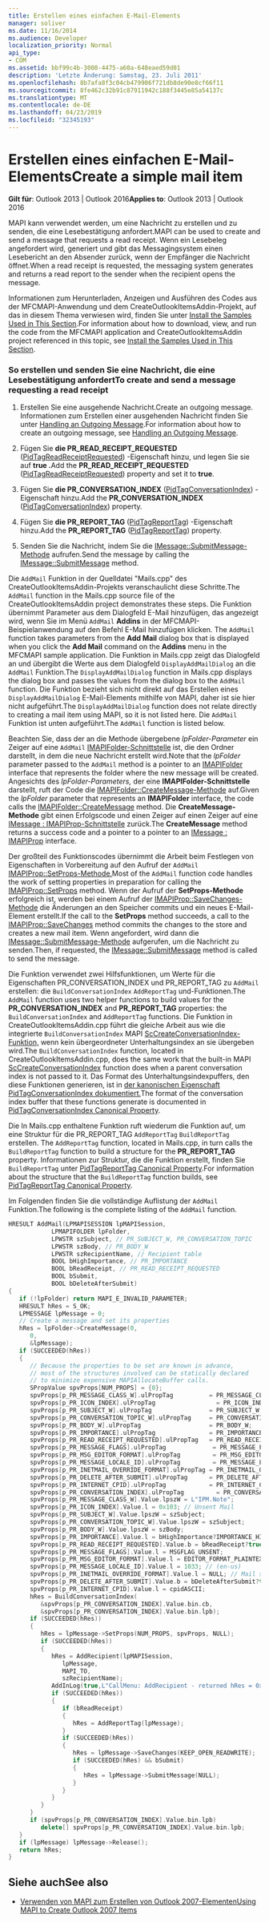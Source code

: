```yaml
---
title: Erstellen eines einfachen E-Mail-Elements
manager: soliver
ms.date: 11/16/2014
ms.audience: Developer
localization_priority: Normal
api_type:
- COM
ms.assetid: bbf99c4b-3008-4475-a60a-648eaed59d01
description: 'Letzte Änderung: Samstag, 23. Juli 2011'
ms.openlocfilehash: 8b7afa8f3c04cb479906f721db8de90e8cf66f11
ms.sourcegitcommit: 8fe462c32b91c87911942c188f3445e85a54137c
ms.translationtype: MT
ms.contentlocale: de-DE
ms.lasthandoff: 04/23/2019
ms.locfileid: "32345193"
---
```

# <a name="create-a-simple-mail-item"></a><span data-ttu-id="12f85-103">Erstellen eines einfachen E-Mail-Elements</span><span class="sxs-lookup"><span data-stu-id="12f85-103">Create a simple mail item</span></span>
  
<span data-ttu-id="12f85-104">**Gilt für**: Outlook 2013 | Outlook 2016</span><span class="sxs-lookup"><span data-stu-id="12f85-104">**Applies to**: Outlook 2013 | Outlook 2016</span></span> 
  
<span data-ttu-id="12f85-105">MAPI kann verwendet werden, um eine Nachricht zu erstellen und zu senden, die eine Lesebestätigung anfordert.</span><span class="sxs-lookup"><span data-stu-id="12f85-105">MAPI can be used to create and send a message that requests a read receipt.</span></span> <span data-ttu-id="12f85-106">Wenn ein Lesebeleg angefordert wird, generiert und gibt das Messagingsystem einen Lesebericht an den Absender zurück, wenn der Empfänger die Nachricht öffnet.</span><span class="sxs-lookup"><span data-stu-id="12f85-106">When a read receipt is requested, the messaging system generates and returns a read report to the sender when the recipient opens the message.</span></span>
  
<span data-ttu-id="12f85-107">Informationen zum Herunterladen, Anzeigen und Ausführen des Codes aus der MFCMAPI-Anwendung und dem CreateOutlookItemsAddin-Projekt, auf das in diesem Thema verwiesen wird, finden Sie unter [Install the Samples Used in This Section](how-to-install-the-samples-used-in-this-section.md).</span><span class="sxs-lookup"><span data-stu-id="12f85-107">For information about how to download, view, and run the code from the MFCMAPI application and CreateOutlookItemsAddin project referenced in this topic, see [Install the Samples Used in This Section](how-to-install-the-samples-used-in-this-section.md).</span></span>


### <a name="to-create-and-send-a-message-requesting-a-read-receipt"></a><span data-ttu-id="12f85-108">So erstellen und senden Sie eine Nachricht, die eine Lesebestätigung anfordert</span><span class="sxs-lookup"><span data-stu-id="12f85-108">To create and send a message requesting a read receipt</span></span>

1. <span data-ttu-id="12f85-109">Erstellen Sie eine ausgehende Nachricht.</span><span class="sxs-lookup"><span data-stu-id="12f85-109">Create an outgoing message.</span></span> <span data-ttu-id="12f85-110">Informationen zum Erstellen einer ausgehenden Nachricht finden Sie unter [Handling an Outgoing Message](handling-an-outgoing-message.md).</span><span class="sxs-lookup"><span data-stu-id="12f85-110">For information about how to create an outgoing message, see [Handling an Outgoing Message](handling-an-outgoing-message.md).</span></span>
    
2. <span data-ttu-id="12f85-111">Fügen Sie **die PR_READ_RECEIPT_REQUESTED** ([PidTagReadReceiptRequested](pidtagreadreceiptrequested-canonical-property.md)) -Eigenschaft hinzu, und legen Sie sie auf **true .**</span><span class="sxs-lookup"><span data-stu-id="12f85-111">Add the **PR_READ_RECEIPT_REQUESTED** ([PidTagReadReceiptRequested](pidtagreadreceiptrequested-canonical-property.md)) property and set it to **true**.</span></span>
    
3. <span data-ttu-id="12f85-112">Fügen Sie **die PR_CONVERSATION_INDEX** ([PidTagConversationIndex](pidtagconversationindex-canonical-property.md)) -Eigenschaft hinzu.</span><span class="sxs-lookup"><span data-stu-id="12f85-112">Add the **PR_CONVERSATION_INDEX** ([PidTagConversationIndex](pidtagconversationindex-canonical-property.md)) property.</span></span>
    
4. <span data-ttu-id="12f85-113">Fügen Sie **die PR_REPORT_TAG** ([PidTagReportTag](pidtagreporttag-canonical-property.md)) -Eigenschaft hinzu.</span><span class="sxs-lookup"><span data-stu-id="12f85-113">Add the **PR_REPORT_TAG** ([PidTagReportTag](pidtagreporttag-canonical-property.md)) property.</span></span>
    
5. <span data-ttu-id="12f85-114">Senden Sie die Nachricht, indem Sie die [IMessage::SubmitMessage-Methode](imessage-submitmessage.md) aufrufen.</span><span class="sxs-lookup"><span data-stu-id="12f85-114">Send the message by calling the [IMessage::SubmitMessage](imessage-submitmessage.md) method.</span></span> 
    
<span data-ttu-id="12f85-115">Die  `AddMail` Funktion in der Quelldatei "Mails.cpp" des CreateOutlookItemsAddin-Projekts veranschaulicht diese Schritte.</span><span class="sxs-lookup"><span data-stu-id="12f85-115">The  `AddMail` function in the Mails.cpp source file of the CreateOutlookItemsAddin project demonstrates these steps.</span></span> <span data-ttu-id="12f85-116">Die Funktion übernimmt Parameter aus dem Dialogfeld E-Mail hinzufügen, das angezeigt wird, wenn Sie im Menü `AddMail` **Addins** in der  MFCMAPI-Beispielanwendung auf den Befehl E-Mail hinzufügen klicken. </span><span class="sxs-lookup"><span data-stu-id="12f85-116">The  `AddMail` function takes parameters from the **Add Mail** dialog box that is displayed when you click the **Add Mail** command on the **Addins** menu in the MFCMAPI sample application.</span></span> <span data-ttu-id="12f85-117">Die Funktion in Mails.cpp zeigt das Dialogfeld an und übergibt die Werte aus dem Dialogfeld  `DisplayAddMailDialog` an die  `AddMail` Funktion.</span><span class="sxs-lookup"><span data-stu-id="12f85-117">The  `DisplayAddMailDialog` function in Mails.cpp displays the dialog box and passes the values from the dialog box to the  `AddMail` function.</span></span> <span data-ttu-id="12f85-118">Die Funktion bezieht sich nicht direkt auf das Erstellen eines  `DisplayAddMailDialog` E-Mail-Elements mithilfe von MAPI, daher ist sie hier nicht aufgeführt.</span><span class="sxs-lookup"><span data-stu-id="12f85-118">The  `DisplayAddMailDialog` function does not relate directly to creating a mail item using MAPI, so it is not listed here.</span></span> <span data-ttu-id="12f85-119">Die  `AddMail` Funktion ist unten aufgeführt.</span><span class="sxs-lookup"><span data-stu-id="12f85-119">The  `AddMail` function is listed below.</span></span> 
  
<span data-ttu-id="12f85-120">Beachten Sie, dass der an die Methode übergebene  _lpFolder-Parameter_ ein Zeiger auf eine  `AddMail` [IMAPIFolder-Schnittstelle](imapifolderimapicontainer.md) ist, die den Ordner darstellt, in dem die neue Nachricht erstellt wird.</span><span class="sxs-lookup"><span data-stu-id="12f85-120">Note that the  _lpFolder_ parameter passed to the  `AddMail` method is a pointer to an [IMAPIFolder](imapifolderimapicontainer.md) interface that represents the folder where the new message will be created.</span></span> <span data-ttu-id="12f85-121">Angesichts des  _lpFolder-Parameters,_ der eine **IMAPIFolder-Schnittstelle** darstellt, ruft der Code die [IMAPIFolder::CreateMessage-Methode](imapifolder-createmessage.md) auf.</span><span class="sxs-lookup"><span data-stu-id="12f85-121">Given the  _lpFolder_ parameter that represents an **IMAPIFolder** interface, the code calls the [IMAPIFolder::CreateMessage](imapifolder-createmessage.md) method.</span></span> <span data-ttu-id="12f85-122">Die **CreateMessage-Methode** gibt einen Erfolgscode und einen Zeiger auf einen Zeiger auf eine [IMessage : IMAPIProp-Schnittstelle](imessageimapiprop.md) zurück.</span><span class="sxs-lookup"><span data-stu-id="12f85-122">The **CreateMessage** method returns a success code and a pointer to a pointer to an [IMessage : IMAPIProp](imessageimapiprop.md) interface.</span></span> 

<span data-ttu-id="12f85-123">Der großteil des Funktionscodes übernimmt die Arbeit beim Festlegen von Eigenschaften in Vorbereitung auf den Aufruf der `AddMail` [IMAPIProp::SetProps-Methode.](imapiprop-setprops.md)</span><span class="sxs-lookup"><span data-stu-id="12f85-123">Most of the  `AddMail` function code handles the work of setting properties in preparation for calling the [IMAPIProp::SetProps](imapiprop-setprops.md) method.</span></span> <span data-ttu-id="12f85-124">Wenn der Aufruf der **SetProps-Methode** erfolgreich ist, werden bei einem Aufruf der [IMAPIProp::SaveChanges-Methode](imapiprop-savechanges.md) die Änderungen an den Speicher commits und ein neues E-Mail-Element erstellt.</span><span class="sxs-lookup"><span data-stu-id="12f85-124">If the call to the **SetProps** method succeeds, a call to the [IMAPIProp::SaveChanges](imapiprop-savechanges.md) method commits the changes to the store and creates a new mail item.</span></span> <span data-ttu-id="12f85-125">Wenn angefordert, wird dann die [IMessage::SubmitMessage-Methode](imessage-submitmessage.md) aufgerufen, um die Nachricht zu senden.</span><span class="sxs-lookup"><span data-stu-id="12f85-125">Then, if requested, the [IMessage::SubmitMessage](imessage-submitmessage.md) method is called to send the message.</span></span> 
  
<span data-ttu-id="12f85-126">Die Funktion verwendet zwei Hilfsfunktionen, um Werte für die Eigenschaften PR_CONVERSATION_INDEX und PR_REPORT_TAG zu `AddMail` erstellen: die   `BuildConversationIndex` `AddReportTag` und-Funktionen.</span><span class="sxs-lookup"><span data-stu-id="12f85-126">The  `AddMail` function uses two helper functions to build values for the **PR_CONVERSATION_INDEX** and **PR_REPORT_TAG** properties: the  `BuildConversationIndex` and  `AddReportTag` functions.</span></span> <span data-ttu-id="12f85-127">Die Funktion in CreateOutlookItemsAddin.cpp führt die gleiche Arbeit aus wie die integrierte  `BuildConversationIndex` MAPI [ScCreateConversationIndex-Funktion,](sccreateconversationindex.md) wenn kein übergeordneter Unterhaltungsindex an sie übergeben wird.</span><span class="sxs-lookup"><span data-stu-id="12f85-127">The  `BuildConversationIndex` function, located in CreateOutlookItemsAddin.cpp, does the same work that the built-in MAPI [ScCreateConversationIndex](sccreateconversationindex.md) function does when a parent conversation index is not passed to it.</span></span> <span data-ttu-id="12f85-128">Das Format des Unterhaltungsindexpuffers, den diese Funktionen generieren, ist in [der kanonischen Eigenschaft PidTagConversationIndex dokumentiert.](pidtagconversationindex-canonical-property.md)</span><span class="sxs-lookup"><span data-stu-id="12f85-128">The format of the conversation index buffer that these functions generate is documented in [PidTagConversationIndex Canonical Property](pidtagconversationindex-canonical-property.md).</span></span> 

<span data-ttu-id="12f85-129">Die In Mails.cpp enthaltene Funktion ruft wiederum die Funktion auf, um eine Struktur für die PR_REPORT_TAG `AddReportTag` `BuildReportTag` erstellen. </span><span class="sxs-lookup"><span data-stu-id="12f85-129">The  `AddReportTag` function, located in Mails.cpp, in turn calls the  `BuildReportTag` function to build a structure for the **PR_REPORT_TAG** property.</span></span> <span data-ttu-id="12f85-130">Informationen zur Struktur, die die Funktion erstellt, finden Sie  `BuildReportTag` unter [PidTagReportTag Canonical Property](pidtagreporttag-canonical-property.md).</span><span class="sxs-lookup"><span data-stu-id="12f85-130">For information about the structure that the  `BuildReportTag` function builds, see [PidTagReportTag Canonical Property](pidtagreporttag-canonical-property.md).</span></span>
  
<span data-ttu-id="12f85-131">Im Folgenden finden Sie die vollständige Auflistung der  `AddMail` Funktion.</span><span class="sxs-lookup"><span data-stu-id="12f85-131">The following is the complete listing of the  `AddMail` function.</span></span> 
  
```cpp
HRESULT AddMail(LPMAPISESSION lpMAPISession,
            LPMAPIFOLDER lpFolder,
            LPWSTR szSubject, // PR_SUBJECT_W, PR_CONVERSATION_TOPIC
            LPWSTR szBody, // PR_BODY_W
            LPWSTR szRecipientName, // Recipient table
            BOOL bHighImportance, // PR_IMPORTANCE
            BOOL bReadReceipt, // PR_READ_RECEIPT_REQUESTED
            BOOL bSubmit,
            BOOL bDeleteAfterSubmit)
{
   if (!lpFolder) return MAPI_E_INVALID_PARAMETER;
   HRESULT hRes = S_OK;
   LPMESSAGE lpMessage = 0;
   // Create a message and set its properties
   hRes = lpFolder->CreateMessage(0,
      0,
      &lpMessage);
   if (SUCCEEDED(hRes))
   {
      // Because the properties to be set are known in advance, 
      // most of the structures involved can be statically declared 
      // to minimize expensive MAPIAllocateBuffer calls.
      SPropValue spvProps[NUM_PROPS] = {0};
      spvProps[p_PR_MESSAGE_CLASS_W].ulPropTag          = PR_MESSAGE_CLASS_W;
      spvProps[p_PR_ICON_INDEX].ulPropTag                 = PR_ICON_INDEX;
      spvProps[p_PR_SUBJECT_W].ulPropTag                = PR_SUBJECT_W;
      spvProps[p_PR_CONVERSATION_TOPIC_W].ulPropTag     = PR_CONVERSATION_TOPIC_W;
      spvProps[p_PR_BODY_W].ulPropTag                   = PR_BODY_W;
      spvProps[p_PR_IMPORTANCE].ulPropTag               = PR_IMPORTANCE;
      spvProps[p_PR_READ_RECEIPT_REQUESTED].ulPropTag   = PR_READ_RECEIPT_REQUESTED;
      spvProps[p_PR_MESSAGE_FLAGS].ulPropTag             = PR_MESSAGE_FLAGS;
      spvProps[p_PR_MSG_EDITOR_FORMAT].ulPropTag         = PR_MSG_EDITOR_FORMAT;
      spvProps[p_PR_MESSAGE_LOCALE_ID].ulPropTag         = PR_MESSAGE_LOCALE_ID;
      spvProps[p_PR_INETMAIL_OVERRIDE_FORMAT].ulPropTag = PR_INETMAIL_OVERRIDE_FORMAT;
      spvProps[p_PR_DELETE_AFTER_SUBMIT].ulPropTag      = PR_DELETE_AFTER_SUBMIT;
      spvProps[p_PR_INTERNET_CPID].ulPropTag            = PR_INTERNET_CPID;
      spvProps[p_PR_CONVERSATION_INDEX].ulPropTag         = PR_CONVERSATION_INDEX;
      spvProps[p_PR_MESSAGE_CLASS_W].Value.lpszW = L"IPM.Note";
      spvProps[p_PR_ICON_INDEX].Value.l = 0x103; // Unsent Mail
      spvProps[p_PR_SUBJECT_W].Value.lpszW = szSubject;
      spvProps[p_PR_CONVERSATION_TOPIC_W].Value.lpszW = szSubject;
      spvProps[p_PR_BODY_W].Value.lpszW = szBody;
      spvProps[p_PR_IMPORTANCE].Value.l = bHighImportance?IMPORTANCE_HIGH:IMPORTANCE_NORMAL;
      spvProps[p_PR_READ_RECEIPT_REQUESTED].Value.b = bReadReceipt?true:false;
      spvProps[p_PR_MESSAGE_FLAGS].Value.l = MSGFLAG_UNSENT;
      spvProps[p_PR_MSG_EDITOR_FORMAT].Value.l = EDITOR_FORMAT_PLAINTEXT;
      spvProps[p_PR_MESSAGE_LOCALE_ID].Value.l = 1033; // (en-us)
      spvProps[p_PR_INETMAIL_OVERRIDE_FORMAT].Value.l = NULL; // Mail system chooses default encoding scheme
      spvProps[p_PR_DELETE_AFTER_SUBMIT].Value.b = bDeleteAfterSubmit?true:false;
      spvProps[p_PR_INTERNET_CPID].Value.l = cpidASCII;
      hRes = BuildConversationIndex(
         &spvProps[p_PR_CONVERSATION_INDEX].Value.bin.cb,
         &spvProps[p_PR_CONVERSATION_INDEX].Value.bin.lpb);
      if (SUCCEEDED(hRes))
      {
         hRes = lpMessage->SetProps(NUM_PROPS, spvProps, NULL);
         if (SUCCEEDED(hRes))
         {
            hRes = AddRecipient(lpMAPISession,
               lpMessage,
               MAPI_TO,
               szRecipientName);
            AddInLog(true,L"CallMenu: AddRecipient - returned hRes = 0x%08X\n",hRes);
            if (SUCCEEDED(hRes))
            {
               if (bReadReceipt)
               {
                  hRes = AddReportTag(lpMessage);
               }
               if (SUCCEEDED(hRes))
               {
                  hRes = lpMessage->SaveChanges(KEEP_OPEN_READWRITE);
                  if (SUCCEEDED(hRes) && bSubmit)
                  {
                     hRes = lpMessage->SubmitMessage(NULL);
                  }
               }
            }
         }
      }
      if (spvProps[p_PR_CONVERSATION_INDEX].Value.bin.lpb)
         delete[] spvProps[p_PR_CONVERSATION_INDEX].Value.bin.lpb;
   }
   if (lpMessage) lpMessage->Release();
   return hRes;
}
```

## <a name="see-also"></a><span data-ttu-id="12f85-132">Siehe auch</span><span class="sxs-lookup"><span data-stu-id="12f85-132">See also</span></span>

- [<span data-ttu-id="12f85-133">Verwenden von MAPI zum Erstellen von Outlook 2007-Elementen</span><span class="sxs-lookup"><span data-stu-id="12f85-133">Using MAPI to Create Outlook 2007 Items</span></span>](https://msdn.microsoft.com/library/cc678348%28office.12%29.aspx)

